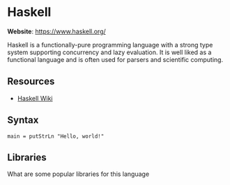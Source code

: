 # Haskell

**Website**: <https://www.haskell.org/>

Haskell is a functionally-pure programming language with a strong type
system supporting concurrency and lazy evaluation. It is well liked as a
functional language and is often used for parsers and scientific
computing.

## Resources

-   [Haskell Wiki](https://wiki.haskell.org/Haskell)

## Syntax

``` {.haskell}
main = putStrLn "Hello, world!"
```

## Libraries

What are some popular libraries for this language
